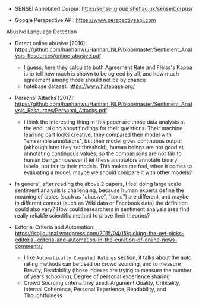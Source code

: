 
* SENSEI Annotated Corpur: http://sensei.group.shef.ac.uk/senseiCorpus/

* Google Perspective API: https://www.perspectiveapi.com


Abusive Language Detection

* Detect online abusive [2016]: https://github.com/hanhanwu/Hanhan_NLP/blob/master/Sentiment_Analysis_Resources/online_abusive.pdf
  * I guess, here they calculate both Agreement Rate and Fleiss's Kappa is to tell how much is shown to be agreed by all, and how much agreement among those should not be by chance
  * hatebase dataset: https://www.hatebase.org/
* Personal Attacks [2017]: https://github.com/hanhanwu/Hanhan_NLP/blob/master/Sentiment_Analysis_Resources/Personal_Attacks.pdf
  * I think the interesting thing in this paper are those data analysis at the end, talking about findings for their questions. Their machine learning part looks creative, they compared their model with "emsemble annotators", but their model gives continuous output (although later they set threshold), human beings are not good at annotating continuous values, so the comparisons are not fair to human beings; however if let these annotators annotate binary labels, not fair to their models. This makes me feel, when it comes to evaluating a model, maybe we should compare it with other models?
* In general, after reading the above 2 papers, I feel doing large scale sentiment analysis is challenging, because human experts define the meaning of lables (such as "abusive", "toxic") are different, and maybe in different context (such as Wiki data or Facebook data) the definition could also vary? How could researchers in sentiment analysis area find really reliable scientific method to prove their theories?

* Edtorial Criteria and Automation: https://isojjournal.wordpress.com/2015/04/15/picking-the-nyt-picks-editorial-criteria-and-automation-in-the-curation-of-online-news-comments/
  * I like `Automatically Computed Ratings` section, it talks about the auto rating methods can be used on crowd sourcing, and to measure Brevity, Readability (those indexes are trying to measure the number of years schooling), Degree of personal experience sharing
  * Crowd Sourcing criteria they used: Argument Quality, Criticality, Internal Coherence, Personal Experience, Readability, and Thoughtfulness

